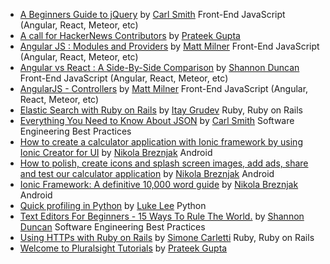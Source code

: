 - [A Beginners Guide to jQuery](http://tutorials.pluralsight.com/review/a-beginners-guide-to-jquery) by [Carl Smith](http://tutorials.pluralsight.com/user/carlsmith) Front-End JavaScript (Angular, React, Meteor, etc)
- [A call for HackerNews Contributors](http://tutorials.pluralsight.com/review/a-call-for-hackernews-contributors) by [Prateek Gupta](http://tutorials.pluralsight.com/user/prtkgpt) 
- [Angular JS : Modules and Providers](http://tutorials.pluralsight.com/review/angular-js-modules-and-providers) by [Matt Milner](http://tutorials.pluralsight.com/user/mnmilner) Front-End JavaScript (Angular, React, Meteor, etc)
- [Angular vs React : A Side-By-Side Comparison](http://tutorials.pluralsight.com/review/angular-vs-react-a-side-by-side-comparison) by [Shannon Duncan](http://tutorials.pluralsight.com/user/shadowcodex) Front-End JavaScript (Angular, React, Meteor, etc)
- [AngularJS - Controllers](http://tutorials.pluralsight.com/review/angularjs-controllers) by [Matt Milner](http://tutorials.pluralsight.com/user/mnmilner) Front-End JavaScript (Angular, React, Meteor, etc)
- [Elastic Search with Ruby on Rails](http://tutorials.pluralsight.com/review/elastic-search-with-ruby-on-rails) by [Itay Grudev](http://tutorials.pluralsight.com/user/itay-grudev) Ruby, Ruby on Rails
- [Everything You Need to Know About JSON](http://tutorials.pluralsight.com/review/everything-you-need-to-know-about-json) by [Carl Smith](http://tutorials.pluralsight.com/user/carlsmith) Software Engineering Best Practices
- [How to create a calculator application with Ionic framework by using Ionic Creator for UI](http://tutorials.pluralsight.com/review/how-to-create-a-calculator-application-with-ionic-framework-by-using-ionic-creator-for-ui) by [Nikola Breznjak](http://tutorials.pluralsight.com/user/Hitman666) Android
- [How to polish, create icons and splash screen images, add ads, share and test our calculator application](http://tutorials.pluralsight.com/review/how-to-polish-create-icons-and-splash-screen-images-add-ads-share-and-test-our-calculator-application) by [Nikola Breznjak](http://tutorials.pluralsight.com/user/Hitman666) Android
- [Ionic Framework: A definitive 10,000 word guide](http://tutorials.pluralsight.com/review/ionic-framework-a-definitive-10-000-word-guide) by [Nikola Breznjak](http://tutorials.pluralsight.com/user/Hitman666) Android
- [Quick profiling in Python](http://tutorials.pluralsight.com/review/quick-profiling-in-python) by [Luke Lee](http://tutorials.pluralsight.com/user/durden) Python
- [Text Editors For Beginners - 15 Ways To Rule The World.](http://tutorials.pluralsight.com/review/text-editors-for-beginners-15-ways-to-rule-the-world) by [Shannon Duncan](http://tutorials.pluralsight.com/user/shadowcodex) Software Engineering Best Practices
- [Using HTTPs with Ruby on Rails](http://tutorials.pluralsight.com/review/using-https-with-ruby-on-rails) by [Simone Carletti](http://tutorials.pluralsight.com/user/weppos) Ruby, Ruby on Rails
- [Welcome to Pluralsight Tutorials](http://tutorials.pluralsight.com/review/welcome-to-pluralsight-tutorials) by [Prateek Gupta](http://tutorials.pluralsight.com/user/prtkgpt) 